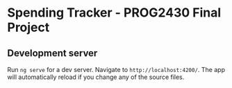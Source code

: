 
# Spending Tracker - PROG2430 Final Project

## Development server
Run `ng serve` for a dev server. Navigate to `http://localhost:4200/`. The app will automatically reload if you change any of the source files.

  
